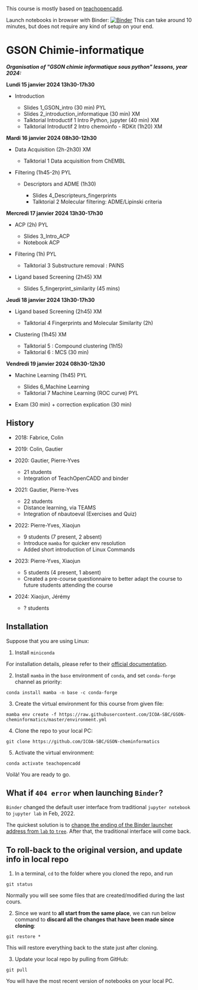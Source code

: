 This course is mostly based on [teachopencadd](https://github.com/volkamerlab/teachopencadd).

Launch notebooks in browser with Binder: [![Binder](https://mybinder.org/badge_logo.svg)](https://mybinder.org/v2/gh/ICOA-SBC/GSON-cheminformatics/HEAD)
This can take around 10 minutes, but does not require any kind of setup on your end.

GSON Chimie-informatique
========================
___Organisation of "GSON chimie informatique sous python" lessons, year 2024:___

**Lundi 15 janvier 2024 13h30-17h30**

- Introduction

  - Slides 1_GSON_intro (30 min) PYL
  - Slides 2_introduction_informatique (30 min) XM
  - Talktorial Introductif 1 Intro Python, jupyter (40 min) XM
  - Talktorial Introductif 2 Intro chemoinfo - RDKit (1h20) XM

**Mardi 16 janvier 2024 08h30-12h30**

- Data Acquisition (2h-2h30) XM

  - Talktorial 1 Data acquisition from ChEMBL

- Filtering (1h45-2h) PYL

  - Descriptors and ADME (1h30)

    - Slides 4_Descripteurs_fingerprints
    - Talktorial 2 Molecular filtering: ADME/Lipinski criteria

**Mercredi 17 janvier 2024 13h30-17h30**

- ACP (2h) PYL
  - Slides 3_Intro_ACP
  - Notebook ACP

- Filtering (1h) PYL

  - Talktorial 3 Substructure removal : PAINS

- Ligand based Screening (2h45) XM

  - Slides 5_fingerprint_similarity (45 mins)

**Jeudi 18 janvier 2024 13h30-17h30**

- Ligand based Screening (2h45) XM

  - Talktorial 4 Fingerprints and Molecular Similarity (2h)

- Clustering (1h45) XM

  - Talktorial 5 : Compound clustering (1h15)
  - Talktorial 6 : MCS (30 min)

**Vendredi 19 janvier 2024 08h30-12h30**

- Machine Learning (1h45) PYL

  - Slides 6_Machine Learning
  - Talktorial 7 Machine Learning (ROC curve) PYL

- Exam (30 min) + correction explication (30 min)

## History

- 2018: Fabrice, Colin

- 2019: Colin, Gautier

- 2020: Gautier, Pierre-Yves
    - 21 students
    - Integration of TeachOpenCADD and binder

- 2021: Gautier, Pierre-Yves
    - 22 students
    - Distance learning, via TEAMS
    - Integration of nbautoeval (Exercises and Quiz)

- 2022: Pierre-Yves, Xiaojun
    - 9 students (7 present, 2 absent)
    - Introduce ```mamba``` for quicker env resolution
    - Added short introduction of Linux Commands

- 2023: Pierre-Yves, Xiaojun
    - 5 students (4 present, 1 absent)
    - Created a pre-course questionnaire to better adapt the course to future students attending the course

- 2024: Xiaojun, Jérémy
    - ? students

## Installation

Suppose that you are using Linux:

1. Install `miniconda`

For installation details, please refer to their [official documentation](https://docs.conda.io/en/latest/miniconda.html).

2. Install `mamba` in the `base` environment of `conda`, and set `conda-forge` channel as priority:
```
conda install mamba -n base -c conda-forge
```

3. Create the virtual environment for this course from given file:
```
mamba env create -f https://raw.githubusercontent.com/ICOA-SBC/GSON-cheminformatics/master/environment.yml
```

4. Clone the repo to your local PC:
```
git clone https://github.com/ICOA-SBC/GSON-cheminformatics
```

5. Activate the virtual environment:

```
conda activate teachopencadd
```

Voilà! You are ready to go.

## What if `404 error` when launching `Binder`?
`Binder` changed the default user interface from traditional `jupyter notebook` to `jupyter lab` in Feb, 2022.

The quickest solution is to [change the ending of the Binder launcher address from `lab` to `tree`](https://discourse.jupyter.org/t/previous-built-binder-repo-suddenly-with-404-error/13047). After that, the traditional interface will come back.

## To roll-back to the original version, and update info in local repo
1. In a terminal, `cd` to the folder where you cloned the repo, and run
```
git status
```
Normally you will see some files that are created/modified during the last cours.

2. Since we want to **all start from the same place**, we can run below command to **discard all the changes that have been made since cloning**:
```
git restore *
```
This will restore everything back to the state just after cloning.

3. Update your local repo by pulling from GitHub:
```
git pull
```
You will have the most recent version of notebooks on your local PC.  